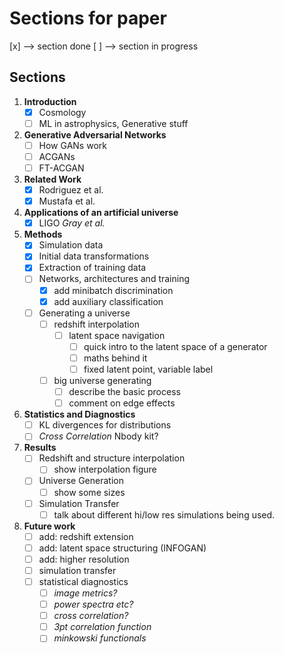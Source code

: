 # Sections for paper

[x] --> section done
[ ] --> section in progress

## Sections

1. **Introduction** 
    - [x]  Cosmology
    - [ ]  ML in astrophysics, Generative stuff
2. **Generative Adversarial Networks**
    - [ ]  How GANs work
    - [ ]  ACGANs
    - [ ]  FT-ACGAN
3. **Related Work**
    - [x]  Rodriguez et al.
    - [x]  Mustafa et al.
4. **Applications of an artificial universe**
    - [x] LIGO *Gray et al.*
5. **Methods**
    - [x]  Simulation data
    - [x]  Initial data transformations
    - [x]  Extraction of training  data
    - [ ]  Networks, architectures and training
        - [x]  add minibatch discrimination
        - [x]  add auxiliary classification
    - [ ]  Generating a universe
        - [ ]  redshift interpolation
            - [ ]  latent space navigation
                - [ ] quick intro to the latent space of a generator
                - [ ] maths behind it
                - [ ] fixed latent point, variable label
        - [ ]  big universe generating
            - [ ] describe the basic process
            - [ ] comment on edge effects 
6. **Statistics and Diagnostics**
    - [ ]  KL divergences for distributions
    - [ ]  *Cross Correlation* Nbody kit?
7. **Results**
    - [ ]  Redshift and structure interpolation
        - [ ]  show interpolation figure
    - [ ]  Universe Generation
        - [ ]  show some sizes
    - [ ]  Simulation Transfer
        - [ ] talk about different hi/low res simulations being used.
8. **Future work**
    - [ ]  add: redshift extension
    - [ ]  add: latent space structuring (INFOGAN)
    - [ ]  add: higher resolution
    - [ ]  simulation transfer
    - [ ]  statistical diagnostics
        - [ ]  *image metrics?*
        - [ ]  *power spectra etc?*
        - [ ]  *cross correlation?*
        - [ ]  *3pt correlation function*
        - [ ]  *minkowski functionals*